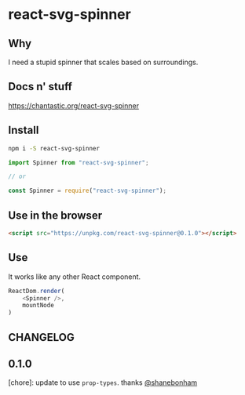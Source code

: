 # react-svg-spinner

## Why
I need a stupid spinner that scales based on surroundings.

## Docs n' stuff
https://chantastic.org/react-svg-spinner

## Install
```bash
npm i -S react-svg-spinner
```
```js
import Spinner from "react-svg-spinner";

// or

const Spinner = require("react-svg-spinner");
```

## Use in the browser
```html
<script src="https://unpkg.com/react-svg-spinner@0.1.0"></script>
```

## Use
It works like any other React component.
```js
ReactDom.render(
	<Spinner />,
	mountNode
)
```

## CHANGELOG

## 0.1.0
[chore]: update to use `prop-types`. thanks [@shanebonham](https://github.com/shanebonham)
